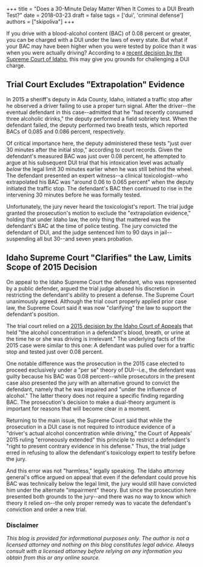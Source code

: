 +++
title = "Does a 30-Minute Delay Matter When It Comes to a DUI Breath Test?"
date = 2018-03-23
draft = false
tags = ['dui', 'criminal defense']
authors = ["skipoliva"]
+++

If you drive with a blood-alcohol content (BAC) of 0.08 percent or greater, you can be charged with a DUI under the laws of every state. But what if your BAC may have been higher when you were tested by police than it was when you were actually driving? According to a [recent decision by the Supreme Court of Idaho](https://scholar.google.com/scholar_case?case=3872044573651280452), this may give you grounds for challenging a DUI charge.

## Trial Court Excludes "Extrapolation" Evidence

In 2015 a sheriff's deputy in Ada County, Idaho, initiated a traffic stop after he observed a driver failing to use a proper turn signal. After the driver--the eventual defendant in this case--admitted that he "had recently consumed three alcoholic drinks," the deputy performed a field sobriety test. When the defendant failed, the deputy performed two breath tests, which reported BACs of 0.085 and 0.086 percent, respectively.

Of critical importance here, the deputy administered these tests "just over 30 minutes after the initial stop," according to court records. Given the defendant's measured BAC was just over 0.08 percent, he attempted to argue at his subsequent DUI trial that his intoxication level was actually *below* the legal limit 30 minutes earlier when he was still behind the wheel. The defendant presented an expert witness--a clinical toxicologist--who extrapolated his BAC was "around 0.06 to 0.065 percent" when the deputy initiated the traffic stop. The defendant's BAC then continued to rise in the intervening 30 minutes before he was formally tested.

Unfortunately, the jury never heard the toxicologist's report. The trial judge granted the prosecution's motion to exclude the "extrapolation evidence," holding that under Idaho law, the only thing that mattered was the defendant's BAC at the time of police testing. The jury convicted the defendant of DUI, and the judge sentenced him to 90 days in jail--suspending all but 30--and seven years probation.

## Idaho Supreme Court "Clarifies" the Law, Limits Scope of 2015 Decision

On appeal to the Idaho Supreme Court the defendant, who was represented by a public defender, argued the trial judge abused his discretion in restricting the defendant's ability to present a defense. The Supreme Court unanimously agreed. Although the trial court properly applied prior case law, the Supreme Court said it was now "clarifying" the law to support the defendant's position.

The trial court relied on a [2015 decision by the Idaho Court of Appeals](https://scholar.google.com/scholar_case?case=14856009002169162365) that held "the alcohol concentration in a defendant's blood, breath, or urine at the time he or she was driving is irrelevant." The underlying facts of the 2015 case were similar to this one: A defendant was pulled over for a traffic stop and tested just over 0.08 percent.

One notable difference was the prosecution in the 2015 case elected to proceed exclusively under a "per se" theory of DUI--i.e., the defendant was guilty because his BAC was 0.08 percent--while prosecutors in the present case also presented the jury with an alternative ground to convict the defendant, namely that he was impaired and "under the influence of alcohol." The latter theory does not require a specific finding regarding BAC. The prosecution's decision to make a dual-theory argument is important for reasons that will become clear in a moment.

Returning to the main issue, the Supreme Court said that while the prosecution in a DUI case is not required to introduce evidence of a "driver's actual alcohol concentration while driving," the Court of Appeals' 2015 ruling "erroneously extended" this principle to restrict a defendant's "right to present contrary evidence in his defense." Thus, the trial judge erred in refusing to allow the defendant's toxicology expert to testify before the jury.

And this error was not "harmless," legally speaking. The Idaho attorney general's office argued on appeal that even if the defendant could prove his BAC was technically below the legal limit, the jury would still have convicted him under the alternate "impairment" theory. But since the prosecution here presented both grounds to the jury--and there was no way to know which theory it relied on--the only proper remedy was to vacate the defendant's conviction and order a new trial.

### Disclaimer

*This blog is provided for informational purposes only. The author is not a licensed attorney and nothing on this blog constitutes legal advice. Always consult with a licensed attorney before relying on any information you obtain from this or any online source.*
